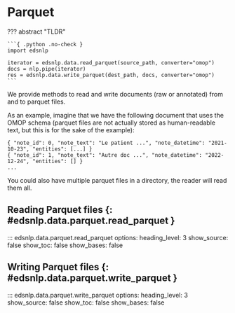 # Parquet

??? abstract "TLDR"

    ```{ .python .no-check }
    import edsnlp

    iterator = edsnlp.data.read_parquet(source_path, converter="omop")
    docs = nlp.pipe(iterator)
    res = edsnlp.data.write_parquet(dest_path, docs, converter="omop")
    ```

We provide methods to read and write documents (raw or annotated) from and to parquet files.

As an example, imagine that we have the following document that uses the OMOP schema (parquet files are not actually stored as human-readable text, but this is for the sake of the example):

```{ title="data.pq" }
{ "note_id": 0, "note_text": "Le patient ...", "note_datetime": "2021-10-23", "entities": [...] }
{ "note_id": 1, "note_text": "Autre doc ...", "note_datetime": "2022-12-24", "entities": [] }
...
```

You could also have multiple parquet files in a directory, the reader will read them all.

## Reading Parquet files {: #edsnlp.data.parquet.read_parquet }

::: edsnlp.data.parquet.read_parquet
    options:
        heading_level: 3
        show_source: false
        show_toc: false
        show_bases: false

## Writing Parquet files {: #edsnlp.data.parquet.write_parquet }

::: edsnlp.data.parquet.write_parquet
    options:
        heading_level: 3
        show_source: false
        show_toc: false
        show_bases: false

